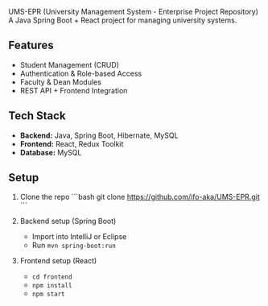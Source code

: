 UMS-EPR (University Management System - Enterprise Project Repository)  
A Java Spring Boot + React project for managing university systems.  

## Features
- Student Management (CRUD)
- Authentication & Role-based Access
- Faculty & Dean Modules
- REST API + Frontend Integration

## Tech Stack
- **Backend:** Java, Spring Boot, Hibernate, MySQL  
- **Frontend:** React, Redux Toolkit  
- **Database:** MySQL  

## Setup
1. Clone the repo
   \`\`\`bash
   git clone https://github.com/ifo-aka/UMS-EPR.git
   \`\`\`

2. Backend setup (Spring Boot)
   - Import into IntelliJ or Eclipse
   - Run `mvn spring-boot:run`

3. Frontend setup (React)
   - `cd frontend`
   - `npm install`
   - `npm start`
